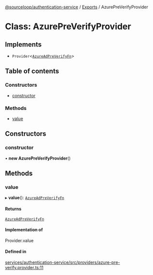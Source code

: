 [@sourceloop/authentication-service](../README.md) / [Exports](../modules.md) / AzurePreVerifyProvider

# Class: AzurePreVerifyProvider

## Implements

- `Provider`<[`AzureAdPreVerifyFn`](../modules.md#azureadpreverifyfn)\>

## Table of contents

### Constructors

- [constructor](AzurePreVerifyProvider.md#constructor)

### Methods

- [value](AzurePreVerifyProvider.md#value)

## Constructors

### constructor

• **new AzurePreVerifyProvider**()

## Methods

### value

▸ **value**(): [`AzureAdPreVerifyFn`](../modules.md#azureadpreverifyfn)

#### Returns

[`AzureAdPreVerifyFn`](../modules.md#azureadpreverifyfn)

#### Implementation of

Provider.value

#### Defined in

[services/authentication-service/src/providers/azure-pre-verify.provider.ts:11](https://github.com/sourcefuse/loopback4-microservice-catalog/blob/bc2553587/services/authentication-service/src/providers/azure-pre-verify.provider.ts#L11)
